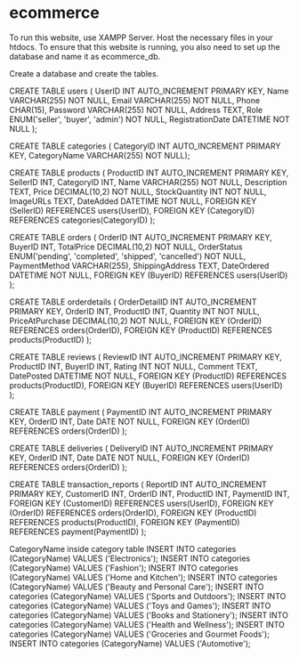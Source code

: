 # ecommerce

To run this website, use XAMPP Server. Host the necessary files in your htdocs.
To ensure that this website is running, you also need to set up the database and name it as ecommerce_db.

Create a database and create the tables.

CREATE TABLE users ( UserID INT AUTO_INCREMENT PRIMARY KEY, Name VARCHAR(255) NOT NULL, Email VARCHAR(255) NOT NULL, Phone CHAR(15), Password VARCHAR(255) NOT NULL, Address TEXT, Role ENUM('seller', 'buyer', 'admin') NOT NULL, RegistrationDate DATETIME NOT NULL );

CREATE TABLE categories ( CategoryID INT AUTO_INCREMENT PRIMARY KEY, CategoryName VARCHAR(255) NOT NULL);

CREATE TABLE products ( ProductID INT AUTO_INCREMENT PRIMARY KEY, SellerID INT, CategoryID INT, Name VARCHAR(255) NOT NULL, Description TEXT, Price DECIMAL(10,2) NOT NULL, StockQuantity INT NOT NULL, ImageURLs TEXT, DateAdded DATETIME NOT NULL, FOREIGN KEY (SellerID) REFERENCES users(UserID), FOREIGN KEY (CategoryID) REFERENCES categories(CategoryID) );

CREATE TABLE orders ( OrderID INT AUTO_INCREMENT PRIMARY KEY, BuyerID INT, TotalPrice DECIMAL(10,2) NOT NULL, OrderStatus ENUM('pending', 'completed', 'shipped', 'cancelled') NOT NULL, PaymentMethod VARCHAR(255), ShippingAddress TEXT, DateOrdered DATETIME NOT NULL, FOREIGN KEY (BuyerID) REFERENCES users(UserID) );

CREATE TABLE orderdetails ( OrderDetailID INT AUTO_INCREMENT PRIMARY KEY, OrderID INT, ProductID INT, Quantity INT NOT NULL, PriceAtPurchase DECIMAL(10,2) NOT NULL, FOREIGN KEY (OrderID) REFERENCES orders(OrderID), FOREIGN KEY (ProductID) REFERENCES products(ProductID) );

CREATE TABLE reviews ( ReviewID INT AUTO_INCREMENT PRIMARY KEY, ProductID INT, BuyerID INT, Rating INT NOT NULL, Comment TEXT, DatePosted DATETIME NOT NULL, FOREIGN KEY (ProductID) REFERENCES products(ProductID), FOREIGN KEY (BuyerID) REFERENCES users(UserID) );

CREATE TABLE payment ( PaymentID INT AUTO_INCREMENT PRIMARY KEY, OrderID INT, Date DATE NOT NULL, FOREIGN KEY (OrderID) REFERENCES orders(OrderID) );

CREATE TABLE deliveries ( DeliveryID INT AUTO_INCREMENT PRIMARY KEY, OrderID INT, Date DATE NOT NULL, FOREIGN KEY (OrderID) REFERENCES orders(OrderID) );

CREATE TABLE transaction_reports ( ReportID INT AUTO_INCREMENT PRIMARY KEY, CustomerID INT, OrderID INT, ProductID INT, PaymentID INT, FOREIGN KEY (CustomerID) REFERENCES users(UserID), FOREIGN KEY (OrderID) REFERENCES orders(OrderID), FOREIGN KEY (ProductID) REFERENCES products(ProductID), FOREIGN KEY (PaymentID) REFERENCES payment(PaymentID) );





CategoryName inside category table
INSERT INTO categories (CategoryName) VALUES ('Electronics');
INSERT INTO categories (CategoryName) VALUES ('Fashion');
INSERT INTO categories (CategoryName) VALUES ('Home and Kitchen');
INSERT INTO categories (CategoryName) VALUES ('Beauty and Personal Care');
INSERT INTO categories (CategoryName) VALUES ('Sports and Outdoors');
INSERT INTO categories (CategoryName) VALUES ('Toys and Games');
INSERT INTO categories (CategoryName) VALUES ('Books and Stationery');
INSERT INTO categories (CategoryName) VALUES ('Health and Wellness');
INSERT INTO categories (CategoryName) VALUES ('Groceries and Gourmet Foods');
INSERT INTO categories (CategoryName) VALUES ('Automotive');
